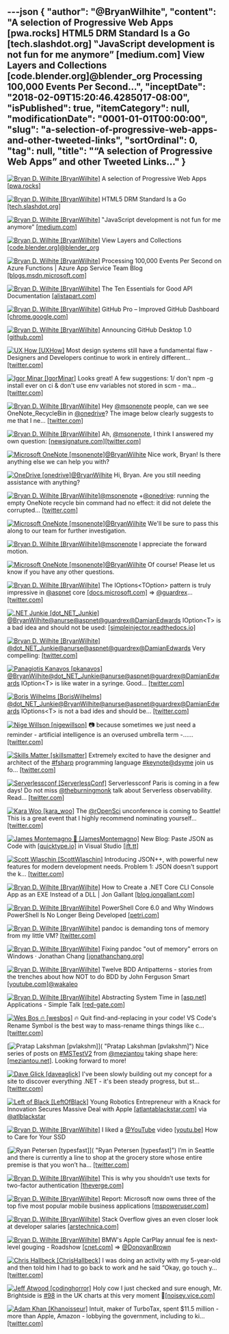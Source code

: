 ---json
{
  "author": "@BryanWilhite",
  "content": "A selection of Progressive Web Apps [pwa.rocks] HTML5 DRM Standard Is a Go [tech.slashdot.org] ‟JavaScript development is not fun for me anymore” [medium.com] View Layers and Collections [code.blender.org]@blender_org Processing 100,000 Events Per Second...",
  "inceptDate": "2018-02-09T15:20:46.4285017-08:00",
  "isPublished": true,
  "itemCategory": null,
  "modificationDate": "0001-01-01T00:00:00",
  "slug": "a-selection-of-progressive-web-apps-and-other-tweeted-links",
  "sortOrdinal": 0,
  "tag": null,
  "title": "“A selection of Progressive Web Apps” and other Tweeted Links…"
}
---

[<img alt="Bryan D. Wilhite [BryanWilhite]" src="https://songhay.blob.core.windows.net/shared-social-twitter/BryanWilhite.jpeg">](http://t.co/UNdqV0Z1zz "Bryan D. Wilhite [BryanWilhite]") A selection of Progressive Web Apps [[pwa.rocks]](https://pwa.rocks/)

[<img alt="Bryan D. Wilhite [BryanWilhite]" src="https://songhay.blob.core.windows.net/shared-social-twitter/BryanWilhite.jpeg">](http://t.co/UNdqV0Z1zz "Bryan D. Wilhite [BryanWilhite]") HTML5 DRM Standard Is a Go [[tech.slashdot.org]](https://tech.slashdot.org/story/17/09/18/1750235/html5-drm-standard-is-a-go?utm_source=feedly1.0mainlinkanon&utm_medium=feed)

[<img alt="Bryan D. Wilhite [BryanWilhite]" src="https://songhay.blob.core.windows.net/shared-social-twitter/BryanWilhite.jpeg">](http://t.co/UNdqV0Z1zz "Bryan D. Wilhite [BryanWilhite]") ‟JavaScript development is not fun for me anymore” [[medium.com]](https://medium.com/@paulvm/javascript-development-is-not-fun-for-me-anymore-ac4e9d7b89a3)

[<img alt="Bryan D. Wilhite [BryanWilhite]" src="https://songhay.blob.core.windows.net/shared-social-twitter/BryanWilhite.jpeg">](http://t.co/UNdqV0Z1zz "Bryan D. Wilhite [BryanWilhite]") View Layers and Collections [[code.blender.org]](https://code.blender.org/2017/09/view-layers-and-collections/)[@blender_org](http://twitter.com/blender_org)

[<img alt="Bryan D. Wilhite [BryanWilhite]" src="https://songhay.blob.core.windows.net/shared-social-twitter/BryanWilhite.jpeg">](http://t.co/UNdqV0Z1zz "Bryan D. Wilhite [BryanWilhite]") Processing 100,000 Events Per Second on Azure Functions | Azure App Service Team Blog [[blogs.msdn.microsoft.com]](https://blogs.msdn.microsoft.com/appserviceteam/2017/09/19/processing-100000-events-per-second-on-azure-functions/)

[<img alt="Bryan D. Wilhite [BryanWilhite]" src="https://songhay.blob.core.windows.net/shared-social-twitter/BryanWilhite.jpeg">](http://t.co/UNdqV0Z1zz "Bryan D. Wilhite [BryanWilhite]") The Ten Essentials for Good API Documentation [[alistapart.com]](http://alistapart.com/article/the-ten-essentials-for-good-api-documentation)

[<img alt="Bryan D. Wilhite [BryanWilhite]" src="https://songhay.blob.core.windows.net/shared-social-twitter/BryanWilhite.jpeg">](http://t.co/UNdqV0Z1zz "Bryan D. Wilhite [BryanWilhite]") GitHub Pro – Improved GitHub Dashboard [[chrome.google.com]](https://chrome.google.com/webstore/detail/github-pro/iihgjgnkcjooinepfnjceobckhcdcggj)

[<img alt="Bryan D. Wilhite [BryanWilhite]" src="https://songhay.blob.core.windows.net/shared-social-twitter/BryanWilhite.jpeg">](http://t.co/UNdqV0Z1zz "Bryan D. Wilhite [BryanWilhite]") Announcing GitHub Desktop 1.0 [[github.com]](https://github.com/blog/2437-announcing-github-desktop-1-0)

[<img alt="UX How [UXHow]" src="https://songhay.blob.core.windows.net/shared-social-twitter/UXHow.png">](http://t.co/I77aw3puO9 "UX How [UXHow]") Most design systems still have a fundamental flaw - Designers and Developers continue to work in entirely different… [[twitter.com]](https://twitter.com/i/web/status/961983094579433472)

[<img alt="Igor Minar [IgorMinar]" src="https://songhay.blob.core.windows.net/shared-social-twitter/IgorMinar.jpg">](https://t.co/jJZbE5BBqQ "Igor Minar [IgorMinar]") Looks great! A few suggestions: 1/ don't npm -g install ever on ci &amp; don't use env variables not stored in scm - ma… [[twitter.com]](https://twitter.com/i/web/status/961964604417978371)

[<img alt="Bryan D. Wilhite [BryanWilhite]" src="https://songhay.blob.core.windows.net/shared-social-twitter/BryanWilhite.jpeg">](http://t.co/UNdqV0Z1zz "Bryan D. Wilhite [BryanWilhite]") Hey [@msonenote](http://twitter.com/msonenote) people, can we see OneNote_RecycleBin in [@onedrive](http://twitter.com/onedrive)? The image below clearly suggests to me that I ne… [[twitter.com]](https://twitter.com/i/web/status/955896971687903232)

[<img alt="Bryan D. Wilhite [BryanWilhite]" src="https://songhay.blob.core.windows.net/shared-social-twitter/BryanWilhite.jpeg">](http://t.co/UNdqV0Z1zz "Bryan D. Wilhite [BryanWilhite]") Ah, [@msonenote](http://twitter.com/msonenote), I think I answered my own question: [[newsignature.com]](https://www.newsignature.com/articles/onenote-saves-day/)[[twitter.com]](https://twitter.com/BryanWilhite/status/955897773496328192/photo/1)

[<img alt="Microsoft OneNote [msonenote]" src="https://songhay.blob.core.windows.net/shared-social-twitter/msonenote.jpg">](http://t.co/wzBkyeUbTU "Microsoft OneNote [msonenote]")[@BryanWilhite](http://twitter.com/BryanWilhite) Nice work, Bryan! Is there anything else we can help you with? 

[<img alt="OneDrive [onedrive]" src="https://songhay.blob.core.windows.net/shared-social-twitter/onedrive.jpg">](http://t.co/9tnAskPJ3H "OneDrive [onedrive]")[@BryanWilhite](http://twitter.com/BryanWilhite) Hi, Bryan. Are you still needing assistance with anything? 

[<img alt="Bryan D. Wilhite [BryanWilhite]" src="https://songhay.blob.core.windows.net/shared-social-twitter/BryanWilhite.jpeg">](http://t.co/UNdqV0Z1zz "Bryan D. Wilhite [BryanWilhite]")[@msonenote](http://twitter.com/msonenote) +[@onedrive](http://twitter.com/onedrive): running the empty OneNote recycle bin command had no effect: it did not delete the corrupted… [[twitter.com]](https://twitter.com/i/web/status/956228977013669888)

[<img alt="Microsoft OneNote [msonenote]" src="https://songhay.blob.core.windows.net/shared-social-twitter/msonenote.jpg">](http://t.co/wzBkyeUbTU "Microsoft OneNote [msonenote]")[@BryanWilhite](http://twitter.com/BryanWilhite) We'll be sure to pass this along to our team for further investigation. 

[<img alt="Bryan D. Wilhite [BryanWilhite]" src="https://songhay.blob.core.windows.net/shared-social-twitter/BryanWilhite.jpeg">](http://t.co/UNdqV0Z1zz "Bryan D. Wilhite [BryanWilhite]")[@msonenote](http://twitter.com/msonenote) I appreciate the forward motion. 

[<img alt="Microsoft OneNote [msonenote]" src="https://songhay.blob.core.windows.net/shared-social-twitter/msonenote.jpg">](http://t.co/wzBkyeUbTU "Microsoft OneNote [msonenote]")[@BryanWilhite](http://twitter.com/BryanWilhite) Of course! Please let us know if you have any other questions. 

[<img alt="Bryan D. Wilhite [BryanWilhite]" src="https://songhay.blob.core.windows.net/shared-social-twitter/BryanWilhite.jpeg">](http://t.co/UNdqV0Z1zz "Bryan D. Wilhite [BryanWilhite]") The IOptions&lt;TOption&gt; pattern is truly impressive in [@aspnet](http://twitter.com/aspnet) core [[docs.microsoft.com]](https://docs.microsoft.com/en-us/aspnet/core/fundamentals/configuration/options) =&gt; [@guardrex](http://twitter.com/guardrex)… [[twitter.com]](https://twitter.com/i/web/status/955931935229947904)

[<img alt=".NET Junkie [dot_NET_Junkie]" src="https://songhay.blob.core.windows.net/shared-social-twitter/dot_NET_Junkie.jpg">](https://t.co/Smns3eNAks ".NET Junkie [dot_NET_Junkie]")[@BryanWilhite](http://twitter.com/BryanWilhite)[@anurse](http://twitter.com/anurse)[@aspnet](http://twitter.com/aspnet)[@guardrex](http://twitter.com/guardrex)[@DamianEdwards](http://twitter.com/DamianEdwards) IOption&lt;T&gt; is a bad idea and should not be used: [[simpleinjector.readthedocs.io]](https://simpleinjector.readthedocs.io/en/latest/aspnetintegration.html#working-with-ioption-t)

[<img alt="Bryan D. Wilhite [BryanWilhite]" src="https://songhay.blob.core.windows.net/shared-social-twitter/BryanWilhite.jpeg">](http://t.co/UNdqV0Z1zz "Bryan D. Wilhite [BryanWilhite]")[@dot_NET_Junkie](http://twitter.com/dot_NET_Junkie)[@anurse](http://twitter.com/anurse)[@aspnet](http://twitter.com/aspnet)[@guardrex](http://twitter.com/guardrex)[@DamianEdwards](http://twitter.com/DamianEdwards) Very compelling: [[twitter.com]](https://twitter.com/BryanWilhite/status/956060688040038400/photo/1)

[<img alt="Panagiotis Kanavos [pkanavos]" src="https://songhay.blob.core.windows.net/shared-social-twitter/pkanavos.jpg">](http://t.co/K4Ew6AbEkZ "Panagiotis Kanavos [pkanavos]")[@BryanWilhite](http://twitter.com/BryanWilhite)[@dot_NET_Junkie](http://twitter.com/dot_NET_Junkie)[@anurse](http://twitter.com/anurse)[@aspnet](http://twitter.com/aspnet)[@guardrex](http://twitter.com/guardrex)[@DamianEdwards](http://twitter.com/DamianEdwards) IOption&lt;T&gt; is like water in a syringe. Good… [[twitter.com]](https://twitter.com/i/web/status/956163407853641729)

[<img alt="Boris Wilhelms [BorisWilhelms]" src="https://songhay.blob.core.windows.net/shared-social-twitter/BorisWilhelms.jpg">](https://t.co/f3rSlEQZT4 "Boris Wilhelms [BorisWilhelms]")[@dot_NET_Junkie](http://twitter.com/dot_NET_Junkie)[@BryanWilhite](http://twitter.com/BryanWilhite)[@anurse](http://twitter.com/anurse)[@aspnet](http://twitter.com/aspnet)[@guardrex](http://twitter.com/guardrex)[@DamianEdwards](http://twitter.com/DamianEdwards) IOptions&lt;T&gt; is not a bad ides and should be… [[twitter.com]](https://twitter.com/i/web/status/956260317360803840)

[<img alt="Nige Willson [nigewillson]" src="https://songhay.blob.core.windows.net/shared-social-twitter/nigewillson.jpg">](https://t.co/2bCzwm6WOr "Nige Willson [nigewillson]") 📷 because sometimes we just need a reminder - artificial intelligence is an overused umbrella term -...… [[twitter.com]](https://twitter.com/i/web/status/955833158045446146)

[<img alt="Skills Matter [skillsmatter]" src="https://songhay.blob.core.windows.net/shared-social-twitter/skillsmatter.jpg">](http://t.co/dfdWR1aF9L "Skills Matter [skillsmatter]") Extremely excited to have the designer and architect of the [#fsharp](http://twitter.com/search?q=%23fsharp) programming language [#keynote](http://twitter.com/search?q=%23keynote)[@dsyme](http://twitter.com/dsyme) join us fo… [[twitter.com]](https://twitter.com/i/web/status/955817562503286786)

[<img alt="Serverlessconf [ServerlessConf]" src="https://songhay.blob.core.windows.net/shared-social-twitter/ServerlessConf.jpg">](https://t.co/RuFYwkKWXa "Serverlessconf [ServerlessConf]") Serverlessconf Paris is coming in a few days! Do not miss [@theburningmonk](http://twitter.com/theburningmonk) talk about Serverless observability. Read… [[twitter.com]](https://twitter.com/i/web/status/961566948914905088)

[<img alt="Kara Woo [kara_woo]" src="https://songhay.blob.core.windows.net/shared-social-twitter/kara_woo.jpg">](https://t.co/Uc1ZDUZ6LU "Kara Woo [kara_woo]") The [@rOpenSci](http://twitter.com/rOpenSci) unconference is coming to Seattle! This is a great event that I highly recommend nominating yourself… [[twitter.com]](https://twitter.com/i/web/status/961787656899186688)

[<img alt="James Montemagno 🙈 [JamesMontemagno]" src="https://songhay.blob.core.windows.net/shared-social-twitter/JamesMontemagno.jpg">](https://t.co/5USXLfbaf4 "James Montemagno 🙈 [JamesMontemagno]") New Blog: Paste JSON as Code with [[quicktype.io]](http://quicktype.io) in Visual Studio [[ift.tt]](http://ift.tt/2sbRQMf)

[<img alt="Scott Wlaschin [ScottWlaschin]" src="https://songhay.blob.core.windows.net/shared-social-twitter/ScottWlaschin.jpg">](http://t.co/0un69DrFFd "Scott Wlaschin [ScottWlaschin]") Introducing JSON++, with powerful new features for modern development needs. Problem 1: JSON doesn't support the k… [[twitter.com]](https://twitter.com/i/web/status/960786951594004481)

[<img alt="Bryan D. Wilhite [BryanWilhite]" src="https://songhay.blob.core.windows.net/shared-social-twitter/BryanWilhite.jpeg">](http://t.co/UNdqV0Z1zz "Bryan D. Wilhite [BryanWilhite]") How to Create a .NET Core CLI Console App as an EXE Instead of a DLL | Jon Gallant [[blog.jongallant.com]](http://blog.jongallant.com/2017/09/dotnet-core-console-app-create-exe-instead-of-dll/)

[<img alt="Bryan D. Wilhite [BryanWilhite]" src="https://songhay.blob.core.windows.net/shared-social-twitter/BryanWilhite.jpeg">](http://t.co/UNdqV0Z1zz "Bryan D. Wilhite [BryanWilhite]") PowerShell Core 6.0 and Why Windows PowerShell Is No Longer Being Developed [[petri.com]](https://www.petri.com/powershell-core-and-why-windows-powershell-is-no-longer-being-developed)

[<img alt="Bryan D. Wilhite [BryanWilhite]" src="https://songhay.blob.core.windows.net/shared-social-twitter/BryanWilhite.jpeg">](http://t.co/UNdqV0Z1zz "Bryan D. Wilhite [BryanWilhite]") pandoc is demanding tons of memory from my little VM? [[twitter.com]](https://twitter.com/BryanWilhite/status/955979006322491392/photo/1)

[<img alt="Bryan D. Wilhite [BryanWilhite]" src="https://songhay.blob.core.windows.net/shared-social-twitter/BryanWilhite.jpeg">](http://t.co/UNdqV0Z1zz "Bryan D. Wilhite [BryanWilhite]") Fixing pandoc "out of memory" errors on Windows · Jonathan Chang [[jonathanchang.org]](https://jonathanchang.org/blog/fixing-pandoc-out-of-memory-errors-on-windows/)

[<img alt="Bryan D. Wilhite [BryanWilhite]" src="https://songhay.blob.core.windows.net/shared-social-twitter/BryanWilhite.jpeg">](http://t.co/UNdqV0Z1zz "Bryan D. Wilhite [BryanWilhite]") Twelve BDD Antipatterns - stories from the trenches about how NOT to do BDD by John Ferguson Smart [[youtube.com]](https://www.youtube.com/watch?v=COT9yHpJPc4)[@wakaleo](http://twitter.com/wakaleo)

[<img alt="Bryan D. Wilhite [BryanWilhite]" src="https://songhay.blob.core.windows.net/shared-social-twitter/BryanWilhite.jpeg">](http://t.co/UNdqV0Z1zz "Bryan D. Wilhite [BryanWilhite]") Abstracting System Time in [[asp.net]](http://ASP.NET) Applications - Simple Talk [[red-gate.com]](https://www.red-gate.com/simple-talk/dotnet/asp-net/abstracting-system-time-asp-net-applications/)

[<img alt="Wes Bos 🔥 [wesbos]" src="https://songhay.blob.core.windows.net/shared-social-twitter/wesbos.jpg">](https://t.co/poIFOQ4h7C "Wes Bos 🔥 [wesbos]") 🔥 Quit find-and-replacing in your code! VS Code's Rename Symbol is the best way to mass-rename things things like c… [[twitter.com]](https://twitter.com/i/web/status/961640939612721154)

[<img alt="Pratap Lakshman [pvlakshm]" src="https://songhay.blob.core.windows.net/shared-social-twitter/pvlakshm.jpeg">]( "Pratap Lakshman [pvlakshm]") Nice series of posts on [#MSTestV2](http://twitter.com/search?q=%23MSTestV2) from [@meziantou](http://twitter.com/meziantou) taking shape here: [[meziantou.net]](https://www.meziantou.net/). Looking forward to more! 

[<img alt="Dave Glick [daveaglick]" src="https://songhay.blob.core.windows.net/shared-social-twitter/daveaglick.jpg">](https://t.co/bYkymtZVcV "Dave Glick [daveaglick]") I've been slowly building out my concept for a site to discover everything .NET - it's been steady progress, but st… [[twitter.com]](https://twitter.com/i/web/status/961368146501423104)

[<img alt="Left of Black [LeftOfBlack]" src="https://songhay.blob.core.windows.net/shared-social-twitter/LeftOfBlack.jpg">](http://t.co/FM5hOWfINi "Left of Black [LeftOfBlack]") Young Robotics Entrepreneur with a Knack for Innovation Secures Massive Deal with Apple [[atlantablackstar.com]](http://atlantablackstar.com/2018/02/06/young-robotics-entrepreneur-knack-innovation-secures-massive-deal-apple/) via [@atlblackstar](http://twitter.com/atlblackstar)

[<img alt="Bryan D. Wilhite [BryanWilhite]" src="https://songhay.blob.core.windows.net/shared-social-twitter/BryanWilhite.jpeg">](http://t.co/UNdqV0Z1zz "Bryan D. Wilhite [BryanWilhite]") I liked a [@YouTube](http://twitter.com/YouTube) video [[youtu.be]](http://youtu.be/bKnZnkDQtKw?a) How to Care for Your SSD 

[<img alt="Ryan Petersen [typesfast]" src="https://songhay.blob.core.windows.net/shared-social-twitter/typesfast.png">]( "Ryan Petersen [typesfast]") I’m in Seattle and there is currently a line to shop at the grocery store whose entire premise is that you won’t ha… [[twitter.com]](https://twitter.com/i/web/status/955522688268746752)

[<img alt="Bryan D. Wilhite [BryanWilhite]" src="https://songhay.blob.core.windows.net/shared-social-twitter/BryanWilhite.jpeg">](http://t.co/UNdqV0Z1zz "Bryan D. Wilhite [BryanWilhite]") This is why you shouldn’t use texts for two-factor authentication [[theverge.com]](https://www.theverge.com/2017/9/18/16328172/sms-two-factor-authentication-hack-password-bitcoin)

[<img alt="Bryan D. Wilhite [BryanWilhite]" src="https://songhay.blob.core.windows.net/shared-social-twitter/BryanWilhite.jpeg">](http://t.co/UNdqV0Z1zz "Bryan D. Wilhite [BryanWilhite]") Report: Microsoft now owns three of the top five most popular mobile business applications [[mspoweruser.com]](https://mspoweruser.com/report-microsoft-now-owns-three-of-the-top-five-most-popular-mobile-business-applications/)

[<img alt="Bryan D. Wilhite [BryanWilhite]" src="https://songhay.blob.core.windows.net/shared-social-twitter/BryanWilhite.jpeg">](http://t.co/UNdqV0Z1zz "Bryan D. Wilhite [BryanWilhite]") Stack Overflow gives an even closer look at developer salaries [[arstechnica.com]](https://arstechnica.com/gadgets/2017/09/devops-and-data-science-are-the-big-software-dev-money-makers/)

[<img alt="Bryan D. Wilhite [BryanWilhite]" src="https://songhay.blob.core.windows.net/shared-social-twitter/BryanWilhite.jpeg">](http://t.co/UNdqV0Z1zz "Bryan D. Wilhite [BryanWilhite]") BMW's Apple CarPlay annual fee is next-level gouging - Roadshow [[cnet.com]](https://www.cnet.com/roadshow/news/bmw-carplay-fee-highway-robbery/) =&gt; [@DonovanBrown](http://twitter.com/DonovanBrown)

[<img alt="Chris Hallbeck [ChrisHallbeck]" src="https://songhay.blob.core.windows.net/shared-social-twitter/ChrisHallbeck.png">](https://t.co/yjntSBUkUT "Chris Hallbeck [ChrisHallbeck]") I was doing an activity with my 5-year-old and then told him I had to go back to work and he said “Okay, go touch y… [[twitter.com]](https://twitter.com/i/web/status/961345124704899072)

[<img alt="Jeff Atwood [codinghorror]" src="https://songhay.blob.core.windows.net/shared-social-twitter/codinghorror.png">](http://t.co/rM9N1bQpLr "Jeff Atwood [codinghorror]") Holy cow I just checked and sure enough, Mr. Brightside is [#98](http://twitter.com/search?q=%2398) in the UK charts at this very moment 🤔[[noisey.vice.com]](https://noisey.vice.com/en_us/article/pg78ky/the-killers-mr-brightside-not-left-uk-charts-since-2004)

[<img alt="Adam Khan [Khanoisseur]" src="https://songhay.blob.core.windows.net/shared-social-twitter/Khanoisseur.jpg">](https://t.co/6UFINkY5JB "Adam Khan [Khanoisseur]") Intuit, maker of TurboTax, spent $11.5 million - more than Apple, Amazon - lobbying the government, including to ki… [[twitter.com]](https://twitter.com/i/web/status/961805509513814016)
